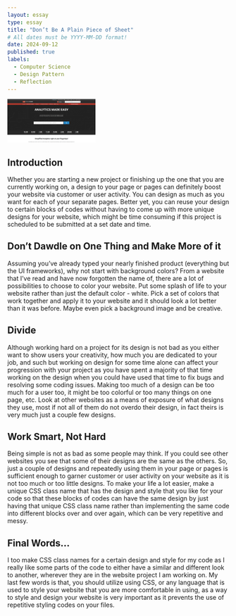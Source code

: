 ```yaml
---
layout: essay
type: essay
title: "Don’t Be A Plain Piece of Sheet"
# All dates must be YYYY-MM-DD format!
date: 2024-09-12
published: true
labels:
  - Computer Science
  - Design Pattern
  - Reflection
---
```


<img width="200px" class="rounded float-start pe-4" src="../img/social-blade-img.png">

<h2>Introduction</h2>
<p>Whether you are starting a new project or finishing up the one that you are currently working on, a design to your page or pages can definitely boost your website via customer or user activity. You can design as much as you want for each of your separate pages. Better yet, you can reuse your design to certain blocks of codes without having to come up with more unique designs for your website, which might be time consuming if this project is scheduled to be submitted at a set date and time.</p>
<h2>Don’t Dawdle on One Thing and Make More of it</h2>
<p>Assuming you’ve already typed your nearly finished product (everything but the UI frameworks), why not start with background colors? From a website that I’ve read and have now forgotten the name of, there are a lot of possibilities to choose to color your website. Put some splash of life to your website rather than just the default color - white. Pick a set of colors that work together and apply it to your website and it should look a lot better than it was before. Maybe even pick a background image and be creative.</p>
<h2>Divide</h2>
<p>Although working hard on a project for its design is not bad as you either want to show users your creativity, how much you are dedicated to your job, and such but working on design for some time alone can affect your progression with your project as you  have spent a majority of that time working on the design when you could have used that time to fix bugs and resolving some coding issues. Making too much of a design can be too much for a user too, it might be too colorful or too many things on one page, etc. Look at other websites as a means of exposure of what designs they use, most if not all of them do not overdo their design, in fact theirs is very much just a couple few designs.
</p>
<h2>Work Smart, Not Hard</h2>
<p>Being simple is not as bad as some people may think. If you could see other websites you see that some of their designs are the same as the others. So, just a couple of designs and repeatedly using them in your page or pages is sufficient enough to garner customer or user activity on your website as it is not too much or too little designs. To make your life a lot easier, make a unique CSS class name that has the design and style that you like for your code so that these blocks of codes can have the same design by just having that unique CSS class name rather than implementing the same code into different blocks over and over again, which can be very repetitive and messy.
</p>
<h2>Final Words…</h2>
<p>I too make CSS class names for a certain design and style for my code as I really like some parts of the code to either have a similar and different look to another, wherever they are in the website project I am working on. My last few words is that, you should utilize using CSS, or any language that is used to style your website that you are more comfortable in using, as a way to style and design your website is very important as it prevents the use of repetitive styling codes on your files.
</p>
